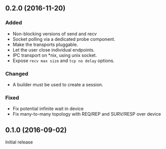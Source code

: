 ## 0.2.0 (2016-11-20)

### Added
- Non-blocking versions of send and recv
- Socket polling via a dedicated probe component.
- Make the transports pluggable.
- Let the user close individual endpoints.
- IPC transport on *nix, using unix socket.
- Expose `recv max size` and `tcp no delay` options. 

### Changed
- A builder must be used to create a session.

### Fixed
- Fix potential infinite wait in device
- Fix many-to-many topology with REQ/REP and SURV/RESP over device

## 0.1.0 (2016-09-02)

Initial release